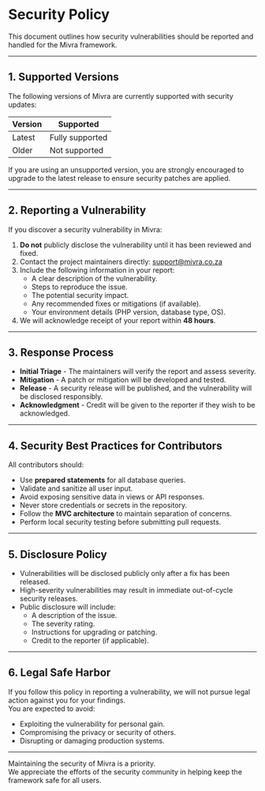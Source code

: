 # Security Policy

This document outlines how security vulnerabilities should be reported and handled for the Mivra framework.

---

## 1. Supported Versions

The following versions of Mivra are currently supported with security updates:

| Version | Supported       |
| ------- | --------------- |
| Latest  | Fully supported |
| Older   | Not supported   |

If you are using an unsupported version, you are strongly encouraged to upgrade to the latest release to ensure security patches are applied.

---

## 2. Reporting a Vulnerability

If you discover a security vulnerability in Mivra:

1. **Do not** publicly disclose the vulnerability until it has been reviewed and fixed.
2. Contact the project maintainers directly: support@mivra.co.za
3. Include the following information in your report:
   - A clear description of the vulnerability.
   - Steps to reproduce the issue.
   - The potential security impact.
   - Any recommended fixes or mitigations (if available).
   - Your environment details (PHP version, database type, OS).
4. We will acknowledge receipt of your report within **48 hours**.

---

## 3. Response Process

- **Initial Triage** - The maintainers will verify the report and assess severity.
- **Mitigation** - A patch or mitigation will be developed and tested.
- **Release** - A security release will be published, and the vulnerability will be disclosed responsibly.
- **Acknowledgment** - Credit will be given to the reporter if they wish to be acknowledged.

---

## 4. Security Best Practices for Contributors

All contributors should:

- Use **prepared statements** for all database queries.
- Validate and sanitize all user input.
- Avoid exposing sensitive data in views or API responses.
- Never store credentials or secrets in the repository.
- Follow the **MVC architecture** to maintain separation of concerns.
- Perform local security testing before submitting pull requests.

---

## 5. Disclosure Policy

- Vulnerabilities will be disclosed publicly only after a fix has been released.
- High-severity vulnerabilities may result in immediate out-of-cycle security releases.
- Public disclosure will include:
  - A description of the issue.
  - The severity rating.
  - Instructions for upgrading or patching.
  - Credit to the reporter (if applicable).

---

## 6. Legal Safe Harbor

If you follow this policy in reporting a vulnerability, we will not pursue legal action against you for your findings.  
You are expected to avoid:

- Exploiting the vulnerability for personal gain.
- Compromising the privacy or security of others.
- Disrupting or damaging production systems.

---

Maintaining the security of Mivra is a priority.  
We appreciate the efforts of the security community in helping keep the framework safe for all users.
